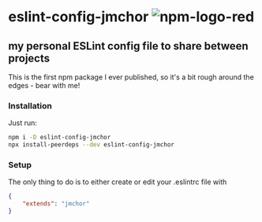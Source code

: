 # eslint-config-jmchor ![npm-logo-red](https://user-images.githubusercontent.com/110151013/217754434-d64aa47d-f49e-4f9c-a2d8-39374fb53f4d.png)


## my personal ESLint config file to share between projects

This is the first npm package I ever published, so it's a bit rough around the edges - bear with me!

### Installation

Just run:

```bash
npm i -D eslint-config-jmchor
npx install-peerdeps --dev eslint-config-jmchor
```

### Setup

The only thing to do is to either create or edit your .eslintrc file with

```json
{
	"extends": "jmchor"
}
```
